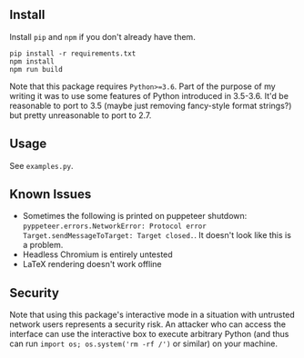 ## Install
Install `pip` and `npm` if you don't already have them.
```
pip install -r requirements.txt
npm install
npm run build
```
Note that this package requires `Python>=3.6`. Part of the purpose of my writing it was to use some features of Python introduced in 3.5-3.6. It'd be reasonable to port to 3.5 (maybe just removing fancy-style format strings?) but pretty unreasonable to port to 2.7.

## Usage
See `examples.py`.

## Known Issues
* Sometimes the following is printed on puppeteer shutdown: `pyppeteer.errors.NetworkError: Protocol error Target.sendMessageToTarget: Target closed.`. It doesn't look like this is a problem.
* Headless Chromium is entirely untested
* LaTeX rendering doesn't work offline

## Security
Note that using this package's interactive mode in a situation with untrusted network users represents a security risk. An attacker who can access the interface can use the interactive box to execute arbitrary Python (and thus can run `import os; os.system('rm -rf /')` or similar) on your machine.
